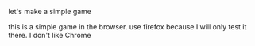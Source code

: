 let's make a simple game

this is a simple game in the browser. use firefox because I will only test it there. I don't like Chrome